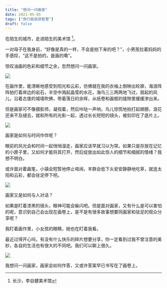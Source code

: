 ```yaml
---
title: "想问一问画家"
date: 2021-05-05
tags: ["旅行能收获智慧"]
draft: false
---
```


在陌生的城市，走进陌生的美术馆 [^①]。

一对母子在我身前，“好像是真的一样，不会是拍下来的吧？”，小男孩拉着妈妈的手感叹，“这不是拍的，是画的嘞”。

惊叹油画的色彩和细节之余，忽然想问一问画家。

![](https://us1.myximage.com/2021/05/05/70d17b640f83e1afea95b650bc10bd8a.jpg)

在画作里，能清晰地感受到阳光和云彩，仿佛就在我的衣袖上倒映出轮廓，海浪阵阵拍打着岸边的岩石，半空中溅起晶莹的水花，海鸟三三两两地飞过，扇起的风儿，沿着古堡的城墙吹拂，带着落日的余晖，从纸卷和画框的缝隙里缓缓渗出来。

但是画家可不像摄影师，凝视着，然后咔哒一声响，鸟儿惊慌地拍打起翅膀，浪花还来不及褪去，就和所有的光影一起，透过长长短短的镜头，被刻印在了底片上。

![](https://us1.myximage.com/2021/05/05/3100c32e7933ec073e9ebe4cc3a56a7a.jpg)

画家是如何与时间作伴呢？

眼前的风光会和时间一起悄悄溜走，画家应该早就习以为常。如果只是存放在记忆的小匣子里，又如何才能将其打开，然后绽放出如此惊人的细节和细腻的情绪？我想不明白。

或许面对着画笔，小镇会短暂地停止喧闹，羊群会低下头安安静静地吃草，就连太阳和云彩，都会驻足停下吧。

![](https://us1.myximage.com/2021/05/05/6d9d1f060ff89535236f267e9668980a.jpg)

画家又是如何与人对话？

如果是盯着漆黑的镜头，眼神可能会躲闪吧。但是面对画家，又有什么是可以害怕的呢，意识到自己会出现在画卷上，是不是有很多故事想要同画家和驻足的观众分享呢？

我盯着画作里，小女孩的眼睛，她也在盯着我看。

最近过得开心吗，有没有什么快乐的碎片想要分享，你一定看到过我不曾注意的美妙，各自的生活也有很大的不同吧。我们可以聊上很久。

![](https://us1.myximage.com/2021/05/05/55727dc8318e4f826fed11f7607dcd9c.jpg)

我想问一问画家，画家会如何作答，又或许答案早已书写在了画卷上。

[^①]: 长沙，李自健美术馆

